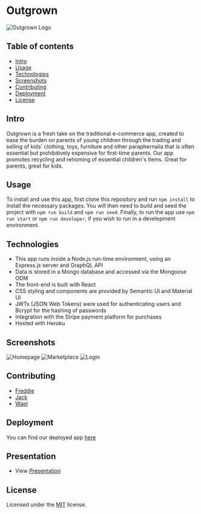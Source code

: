 # Outgrown 
![Outgrown Logo](client/public/images/outgrown.png)

## Table of contents
- [Intro](#intro)
- [Usage](#usage)
- [Technologies](#technologies)
- [Screenshots](#screenshots)
- [Contributing](#contributing)
- [Deployment](#deployment)
- [License](#license)

## Intro

Outgrown is a fresh take on the traditional e-commerce app, created to ease the burden on parents of young children through the trading and selling of kids' clothing, toys, furniture and other paraphernalia that is often essential but prohibitively expensive for first-time parents. Our app promotes recycling and rehoming of essential children's items. Great for parents, great for kids. 

## Usage

To install and use this app, first clone this repository and run `npm install` to install the necessary packages. You will then need to build and seed the project with `npm run build` and `npm run seed`. Finally, to run the app use `npm run start` or `npm run developer`, if you wish to run in a development environment. 

## Technologies

- This app runs inside a Node.js run-time environment, using an Express.js server and GraphQL API
- Data is stored in a Mongo database and accessed via the Mongoose ODM
- The front-end is built with React
- CSS styling and components are provided by Semantic UI and Material UI
- JWTs (JSON Web Tokens) were used for authenticating users and Bcrypt for the hashing of passwords
- Integration with the Stripe payment platform for purchases
- Hosted with Heroku

## Screenshots

![Homepage](client/public/images/homepage.png)
![Marketplace](client/public/images/marketplace.png)
![Login](client/public/images/login.png)

## Contributing 

- [Freddie](https://github.com/freddieb12345) 
- [Jack](https://github.com/bytemybits)
- [Wael](https://github.com/wa20)

## Deployment

You can find our deployed app [here](https://outgrown-app.herokuapp.com/)

## Presentation
- View [Presentation](https://docs.google.com/presentation/d/1KydcDfhfvQILAWaXHUA-3j7GjB6UKmMt/edit?usp=sharing&ouid=105126876603474420351&rtpof=true&sd=true)

## License

Licensed under the [MIT](https://opensource.org/licenses/MIT) license.
